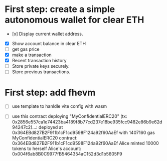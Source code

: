# First step: create a simple autonomous wallet for clear ETH

- [x] Display current wallet address.
- [x] Show account balance in clear ETH
- [ ] get gas price
- [x] make a transaction
- [x] Recent transaction history
- [ ] Store private keys securely.
- [ ] Store previous transactions.

# First step: add fhevm

- [ ] use template to hanldle vite config with wasm

- [ ] use this contract
      deploying "MyConfidentialERC20" (tx: 0x2856e557ca1e74423ba4189f8b77cd237e18be935fcc9482e86b9e62d94247c2)...: deployed at 0x364EBd827B2F911b1cF1cd9598F124a92f60AaEf with 1407160 gas
      MyConfidentialERC20 contract: 0x364EBd827B2F911b1cF1cd9598F124a92f60AaEf
      Alice minted 10000 tokens to herself
      Alice's account: 0x004f6ab8B0C9977fB5464354aC152d3d1b5605F9
